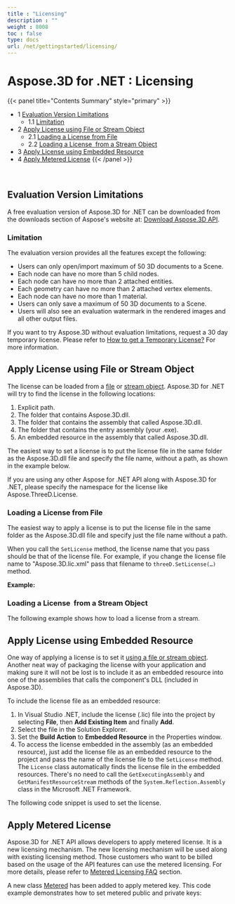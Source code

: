```yaml
---
title : "Licensing" 
description : "" 
weight : 8008 
toc : false
type: docs
url: /net/gettingstarted/licensing/
---
```


# Aspose.3D for .NET : Licensing


{{< panel title="Contents Summary" style="primary" >}}
*   1 [Evaluation Version Limitations](#evaluation-version-limitations)
    *   1.1 [Limitation](#limitation)
*   2 [Apply License using File or Stream Object](#apply-license-using-file-or-stream-object)
    *   2.1 [Loading a License from File](#loading-a-license-from-file)
    *   2.2 [Loading a License  from a Stream Object](#loading-a-license- from-a-stream-object)
*   3 [Apply License using Embedded Resource](#apply-license-using-embedded-resource)
*   4 [Apply Metered License](#apply-metered-license)
{{< /panel >}}
 

 

## Evaluation Version Limitations

A free evaluation version of Aspose.3D for .NET can be downloaded from the downloads section of Aspose's website at: [Download Aspose.3D API](https://www.nuget.org/packages/Aspose.3D).

### Limitation

The evaluation version provides all the features except the following:

*   Users can only open/import maximum of 50 3D documents to a Scene.
*   Each node can have no more than 5 child nodes.
*   Each node can have no more than 2 attached entities.
*   Each geometry can have no more than 2 attached vertex elements.
*   Each node can have no more than 1 material.
*   Users can only save a maximum of 50 3D documents to a Scene.
*   Users will also see an evaluation watermark in the rendered images and all other output files.

If you want to try Aspose.3D without evaluation limitations, request a 30 day temporary license. Please refer to [How to get a Temporary License?](http://www.aspose.com/corporate/purchase/faqs/temporary-license.aspx) For more information.

## Apply License using File or Stream Object

The license can be loaded from a [file](http://www.aspose.com/docs/display/3dnet/Licensing#Licensing-LoadingaLicensefromFile) or [stream object](http://www.aspose.com/docs/display/3dnet/Licensing#Licensing-LoadingaLicensefromaStreamObject). Aspose.3D for .NET will try to find the license in the following locations:

1.  Explicit path.
2.  The folder that contains Aspose.3D.dll.
3.  The folder that contains the assembly that called Aspose.3D.dll.
4.  The folder that contains the entry assembly (your .exe).
5.  An embedded resource in the assembly that called Aspose.3D.dll.

The easiest way to set a license is to put the license file in the same folder as the Aspose.3D.dll file and specify the file name, without a path, as shown in the example below.

If you are using any other Aspose for .NET API along with Aspose.3D for .NET, please specify the namespace for the license like Aspose.ThreeD.License.

### Loading a License from File

The easiest way to apply a license is to put the license file in the same folder as the Aspose.3D.dll file and specify just the file name without a path.

When you call the `SetLicense` method, the license name that you pass should be that of the license file. For example, if you change the license file name to "Aspose.3D.lic.xml" pass that filename to `threeD.SetLicense(…)` method.

**Example:**

### Loading a License  from a Stream Object

The following example shows how to load a license from a stream.

## Apply License using Embedded Resource

One way of applying a license is to set it [using a file or stream object](#). Another neat way of packaging the license with your application and making sure it will not be lost is to include it as an embedded resource into one of the assemblies that calls the component's DLL (included in Aspose.3D).

To include the license file as an embedded resource:

1.  In Visual Studio .NET, include the license (.lic) file into the project by selecting **File**, then **Add Existing Item** and finally **Add**.
2.  Select the file in the Solution Explorer.
3.  Set the **Build Action** to **Embedded Resource** in the Properties window.
4.  To access the license embedded in the assembly (as an embedded resource), just add the license file as an embedded resource to the project and pass the name of the license file to the `SetLicense` method. The `License` class automatically finds the license file in the embedded resources. There's no need to call the `GetExecutingAssembly` and `GetManifestResourceStream` methods of the `System.Reflection.Assembly` class in the Microsoft .NET Framework.

The following code snippet is used to set the license.

## Apply Metered License

Aspose.3D for .NET API allows developers to apply metered license. It is a new licensing mechanism. The new licensing mechanism will be used along with existing licensing method. Those customers who want to be billed based on the usage of the API features can use the metered licensing. For more details, please refer to [Metered Licensing FAQ](http://www.aspose.com/corporate/purchase/policies/Licensing-Faqs/metered-faq.aspx) section.

A new class [Metered](https://apireference.aspose.com/net/3d/aspose.threed/metered/) has been added to apply metered key. This code example demonstrates how to set metered public and private keys:

